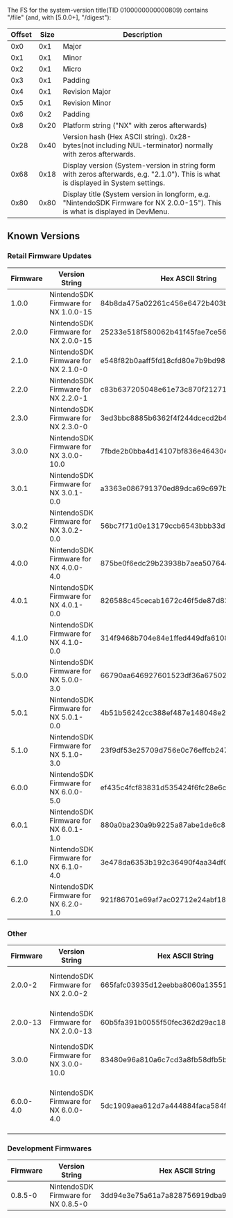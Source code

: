 The FS for the system-version title(TID 0100000000000809) contains
"/file" (and, with \[5.0.0+\],
"/digest"):

| Offset | Size | Description                                                                                                                        |
| ------ | ---- | ---------------------------------------------------------------------------------------------------------------------------------- |
| 0x0    | 0x1  | Major                                                                                                                              |
| 0x1    | 0x1  | Minor                                                                                                                              |
| 0x2    | 0x1  | Micro                                                                                                                              |
| 0x3    | 0x1  | Padding                                                                                                                            |
| 0x4    | 0x1  | Revision Major                                                                                                                     |
| 0x5    | 0x1  | Revision Minor                                                                                                                     |
| 0x6    | 0x2  | Padding                                                                                                                            |
| 0x8    | 0x20 | Platform string ("NX" with zeros afterwards)                                                                                       |
| 0x28   | 0x40 | Version hash (Hex ASCII string). 0x28-bytes(not including NUL-terminator) normally with zeros afterwards.                          |
| 0x68   | 0x18 | Display version (System-version in string form with zeros afterwards, e.g. "2.1.0"). This is what is displayed in System settings. |
| 0x80   | 0x80 | Display title (System version in longform, e.g. "NintendoSDK Firmware for NX 2.0.0-15"). This is what is displayed in DevMenu.     |

## Known Versions

### Retail Firmware Updates

| Firmware | Version String                         | Hex ASCII String                         | "/digest" contents                                             |
| -------- | -------------------------------------- | ---------------------------------------- | -------------------------------------------------------------- |
| 1.0.0    | NintendoSDK Firmware for NX 1.0.0-15   | 84b8da475a02261c456e6472b403b31416480165 | N/A                                                            |
| 2.0.0    | NintendoSDK Firmware for NX 2.0.0-15   | 25233e518f580062b41f45fae7ce56bff261094a | N/A                                                            |
| 2.1.0    | NintendoSDK Firmware for NX 2.1.0-0    | e548f82b0aaff5fd18cfd80e7b9bd9808eeb7c99 | N/A                                                            |
| 2.2.0    | NintendoSDK Firmware for NX 2.2.0-1    | c83b637205048e61e73c870f21271cc3c6364396 | N/A                                                            |
| 2.3.0    | NintendoSDK Firmware for NX 2.3.0-0    | 3ed3bbc8885b6362f4f244dcecd2b430fa27310e | N/A                                                            |
| 3.0.0    | NintendoSDK Firmware for NX 3.0.0-10.0 | 7fbde2b0bba4d14107bf836e4643043d9f6c8e47 | N/A                                                            |
| 3.0.1    | NintendoSDK Firmware for NX 3.0.1-0.0  | a3363e086791370ed89dca69c697b4a8bc443d66 | N/A                                                            |
| 3.0.2    | NintendoSDK Firmware for NX 3.0.2-0.0  | 56bc7f71d0e13179ccb6543bbb33d7f537859e49 | N/A                                                            |
| 4.0.0    | NintendoSDK Firmware for NX 4.0.0-4.0  | 875be0f6edc29b23938b7aea50764421b9f217e5 | N/A                                                            |
| 4.0.1    | NintendoSDK Firmware for NX 4.0.1-0.0  | 826588c45cecab1672c46f5de87d83ea6008d583 | N/A                                                            |
| 4.1.0    | NintendoSDK Firmware for NX 4.1.0-0.0  | 314f9468b704e84e1ffed449dfa6108ba4be221d | N/A                                                            |
| 5.0.0    | NintendoSDK Firmware for NX 5.0.0-3.0  | 66790aa646927601523df36a6750205cd944b3de | gW93A\#00050000\#QRnTiv2kqQV-KO9DAn1Wzz4S2-SDH4Zd10y8Jx5KalI=  |
| 5.0.1    | NintendoSDK Firmware for NX 5.0.1-0.0  | 4b51b56242cc388ef487e148048e2c80e25994ad | gW93A\#00050001\#wBt05i54vmIPr7cs44Vvod3M9s5M2Yl2ZVd\_pd036MY= |
| 5.1.0    | NintendoSDK Firmware for NX 5.1.0-3.0  | 23f9df53e25709d756e0c76effcb2473bd3447dd | gW93A\#00050100\#29uVhARHOdeTZmfdPnP785egrfRbPUW5n3IAACuHoPw=  |
| 6.0.0    | NintendoSDK Firmware for NX 6.0.0-5.0  | ef435c4fcf83831d535424f6fc28e6c91f7669d1 | gW93A\#00060000\#9k9lgdev3glK0ltQTdWmdK7jU1BL9oWNJRAFkQpHUYI=  |
| 6.0.1    | NintendoSDK Firmware for NX 6.0.1-1.0  | 880a0ba230a9b9225a87abe1de6c8ab8d832551e | gW93A\#00060001\#a4EXpeev\_mWNw7Dk0vkOsCMIxlosx2JuXPiOa5hEMd0= |
| 6.1.0    | NintendoSDK Firmware for NX 6.1.0-4.0  | 3e478da6353b192c36490f4aa34df0d10d575146 | gW93A\#00060100\#FziXCoELZt0C7o-t\_rro9xWTcKkgPrsksov-OVrL00c= |
| 6.2.0    | NintendoSDK Firmware for NX 6.2.0-1.0  | 921f86701e69af7ac02712e24abf18a666c2b5fb | CusHY\#00060200\#-uAUBEUSc-Se5mvfhJsj3Krr9ayN7IyTX60\_XcLsZkQ= |

### Other

| Firmware  | Version String                         | Hex ASCII String                         | Note                                                           |
| --------- | -------------------------------------- | ---------------------------------------- | -------------------------------------------------------------- |
| 2.0.0-2   | NintendoSDK Firmware for NX 2.0.0-2    | 665fafc03935d12eebba8060a135516b021ccbaa | Revision of [factory firmware](Factory%20Setup.md "wikilink"). |
| 2.0.0-13  | NintendoSDK Firmware for NX 2.0.0-13   | 60b5fa391b0055f50fec362d29ac18395f387412 | Revision of [factory firmware](Factory%20Setup.md "wikilink"). |
| 3.0.0     | NintendoSDK Firmware for NX 3.0.0-10.0 | 83480e96a810a6c7cd3a8fb58dfb5b53961ac781 | Revision of [factory firmware](Factory%20Setup.md "wikilink"). |
| 6.0.0-4.0 | NintendoSDK Firmware for NX 6.0.0-4.0  | 5dc1909aea612d7a444884faca584fa8ae895b5c | Pre-release version of firmware 6.0.0.                         |

### Development Firmwares

| Firmware | Version String                      | Hex ASCII String                         | Note                  |
| -------- | ----------------------------------- | ---------------------------------------- | --------------------- |
| 0.8.5-0  | NintendoSDK Firmware for NX 0.8.5-0 | 3dd94e3e75a61a7a828756919dba98c42ed7069a | Pre-release firmware. |
